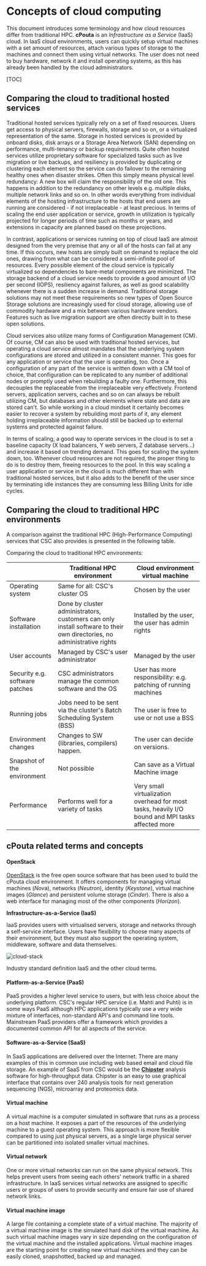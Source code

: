# Concepts of cloud computing

This document introduces some terminology and how cloud resources
differ from traditional HPC.
**cPouta** is an  *Infrastructure as a Service* (IaaS)  cloud. In IaaS
cloud environments,  users can quickly  setup virtual machines  with a
set  amount of  resources,  attach  various types  of  storage to  the
machines and  connect them using  virtual networks. The user  does not
need to  buy hardware,  network it and  install operating  systems, as
this has  already been  handled by  the cloud  administrators.

[TOC]

## Comparing the cloud to traditional hosted services

Traditional  hosted  services  typically  rely   on  a  set  of  fixed
resources.  Users  get access to physical  servers, firewalls, storage
and so  on, or a virtualized  representation of the same.   Storage in
hosted services is provided by onboard disks, disk arrays or a Storage
Area Network  (SAN) depending on performance,  multi-tenancy or backup
requirements. Quite often hosted services utilize proprietary software
for  specialized tasks  such as  live migration  or live  backups, and
resiliency is  provided by duplicating  or clustering each  element so
the  service  can do  failover  to  the  remaining healthy  ones  when
disaster strikes. Often this simply means physical level redundancy: A
new box will claim the responsibility  of the old one. This happens in
addition  to the  redundancy  on other  levels  e.g.  multiple  disks,
multiple  network links  and so  on.  In  other words  everything from
individual elements  of the hosting  infrastructure to the  hosts that
end users are running are considered - if not irreplaceable - at least
precious. In  terms of  scaling the end  user application  or service,
growth in  utilization is  typically projected  for longer  periods of
time such as  months or years, and extensions in  capacity are planned
based on these projections.

In contrast, applications or services running on top of cloud IaaS are
almost designed from the very premise that any or all of the hosts can
fail at any time. If this occurs, new hosts are simply built on demand
to  replace the  old  ones,  drawing from  what  can  be considered  a
semi-infinite pool of  resources. Every possible element  of the cloud
service  is  typically  virtualized   so  dependencies  to  bare-metal
components are minimized. The storage backend of a cloud service needs
to provide a good amount of  I/O per second (IOPS), resiliency against
failures,  as well  as good  scalability  whenever there  is a  sudden
increase in demand.  Traditional storage solutions may  not meet these
requirements  so  new  types  of Open  Source  Storage  solutions  are
increasingly  used  for  cloud  storage,  allowing  use  of  commodity
hardware and a mix between  various hardware vendors. Features such as
live  migration support  are often  directly  built in  to these  open
solutions.

Cloud  services also  utilize many  forms of  Configuration Management
(CM).   Of  course,  CM  can  also be  used  with  traditional  hosted
services,  but operating  a  cloud service  almost  mandates that  the
underlying  system  configurations  are   stored  and  utilized  in  a
consistent manner. This  goes for any application or  service that the
user  is operating,  too.  Once a  configuration of  any  part of  the
service is written  down with a CM tool of  choice, that configuration
can be replicated  to any number of additional nodes  or promptly used
when  rebuilding  a  faulty  one.   Furthermore,  this  decouples  the
replaceable from the irreplaceable very effectively. Frontend servers,
application servers, caches and so  on can always be rebuilt utilizing
CM, but databases  and other elements where state and  data are stored
can't. So while working in a cloud mindset it certainly becomes easier
to  recover a  system  by rebuilding  most parts  of  it, any  element
holding  irreplaceable  information  should  still  be  backed  up  to
external systems and protected against failure.

In terms of scaling, a good way to operate services in the cloud is to
set a baseline  capacity (X load balancers, Y web  servers, Z database
servers...) and  increase it based  on trending demand. This  goes for
scaling  the  system  down,  too. Whenever  cloud  resources  are  not
required, the proper thing to do is to destroy them, freeing resources
to the pool. In this way scaling  a user application or service in the
cloud is much different than  with traditional hosted services, but it
also  adds to  the  benefit  of the  user  since  by terminating  idle
instances they are consuming less Billing Units for idle cycles.

## Comparing the cloud to traditional HPC environments

A comparison against the  traditional HPC (High-Performance Computing)
services that CSC also provides is presented in the following table.

Comparing the cloud to traditional HPC environments:

|                                | Traditional HPC environment                                                                                            | Cloud environment virtual machine                                                                |
|--------------------------------|------------------------------------------------------------------------------------------------------------------------|--------------------------------------------------------------------------------------------------|
| Operating system               | Same for all: CSC's cluster OS                                                                                         | Chosen by the user                                                                               |
| Software installation          | Done by cluster administrators, customers can only install software to their own directories, no administrative rights | Installed by the user, the user has admin rights                                                 |
| User accounts                  | Managed by CSC's user administrator                                                                                    | Managed by the user                                                                              |
| Security e.g. software patches | CSC administrators manage the common software and the OS                                                               | User has more responsibility: e.g. patching of running machines                                  |
| Running jobs                   | Jobs need to be sent via the cluster's Batch Scheduling System (BSS)                                                   | The user is free to use or not use a BSS                                                         |
| Environment changes            | Changes to SW (libraries, compilers) happen.                                                                           | The user can decide on versions.                                                                 |
| Snapshot of the environment    | Not possible                                                                                                           | Can save as a Virtual Machine image                                                              |
| Performance                    | Performs well for a variety of tasks                                                                                   | Very small virtualization overhead for most tasks, heavily I/O bound and MPI tasks affected more |


## cPouta related terms and concepts

#### OpenStack

<a href="http://www.openstack.org/"
class="external-link">OpenStack</a> is  the free open  source software
that has been  used to build the cPouta cloud  environment.  It offers
components   for   managing   virtual  machines   (*Nov*a),   networks
(*Neutron*), identity (*Keystone*),  virtual machine images (*Glance*)
and  persistent  volume  storage  (*Cinder*).  There  is  also  a  web
interface for managing most of the other components (*Horizon*).

**Infrastructure-as-a-Service (IaaS)**

IaaS  provides users  with virtualised  servers, storage  and networks
through  a self-service  interface. Users  have flexibility  to choose
many  aspects of  their environment,  but they  must also  support the
operating system, middleware, software and data themselves.

![cloud-stack][cloud-stack]

Industry  standard definition IaaS and  the other cloud terms.

#### Platform-as-a-Service (PaaS)

PaaS provides  a higher level service  to users, but with  less choice
about the  underlying platform. CSC's  regular HPC service  (i.e. Mahti
and Puhti)  is   in  some   ways  PaaS 
although HPC  applications typically use  a very
wide  mixture  of  interfaces,  non-standard API's  and  command  line
tools. Mainstream  PaaS providers offer  a framework which  provides a
documented common API for all aspects of the service.

#### Software-as-a-Service (SaaS)

In SaaS applications are delivered  over the Internet.  There are many
examples of  this in common  use including  web based email  and cloud
file  storage.   An  example  of  SaaS from  CSC  would  be  the  **<a
href="http://chipster.csc.fi"     class="external-link">Chipster</a>**
analysis software for high-throughput data. Chipster is an easy to use
graphical interface  that contains  over 240  analysis tools  for next
generation sequencing (NGS), microarray and proteomics data.

#### Virtual machine

A virtual machine  is a computer simulated in software  that runs as a
process on a host  machine. It exposes a part of  the resources of the
underlying machine to a guest  operating system. This approach is more
flexible compared  to using just  physical servers, as a  single large
physical  server  can be  partitioned  into  isolated smaller  virtual
machines.

#### Virtual network

One  or   more  virtual  networks   can  run  on  the   same  physical
network. This  helps prevent  users from  seeing each  others' network
traffic in a shared infrastructure.  In IaaS services virtual networks
are assigned to specific users or  groups of users to provide security
and ensure fair use of shared network links.

#### Virtual machine image

A large  file containing a  complete state  of a virtual  machine. The
majority of a virtual machine image  is the simulated hard disk of the
virtual machine. As such virtual machine images vary in size depending
on  the  configuration  of  the  virtual  machine  and  the  installed
applications.   Virtual  machine images  are  the  starting point  for
creating  new  virtual  machines  and   they  can  be  easily  cloned,
snapshotted, backed up and managed.

  [cloud-stack]: /img/cloud-stack.png
